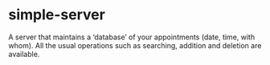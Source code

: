 # simple-server
A server that maintains a ‘database’ of your appointments (date, time, with whom). All the usual operations such as searching, addition and deletion are available.
